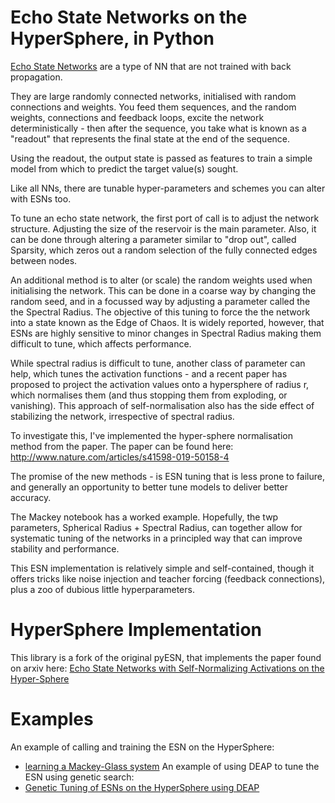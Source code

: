 
# Echo State Networks on the HyperSphere, in Python

[Echo State Networks](http://www.scholarpedia.org/article/Echo_state_network) are a type of NN that are not trained with back propagation. 

They are large randomly connected networks, initialised with random connections and weights. You feed them sequences, and the random weights, connections and feedback loops, excite the network deterministically - then after the sequence, you take what is known as a "readout" that represents the final state at the end of the sequence.

Using the readout, the output state is passed as features to train a simple model from which to predict the target value(s) sought. 

Like all NNs, there are tunable hyper-parameters and schemes you can alter with ESNs too.

To tune an echo state network, the first port of call is to adjust the network structure. Adjusting the size of the reservoir is the main parameter. Also, it can be done through altering a parameter similar to "drop out", called Sparsity, which zeros out a random selection of the fully connected edges between nodes. 

An additional method is to alter (or scale) the random weights used when initialising the network. This can be done in a coarse way by changing the random seed, and in a focussed way by adjusting a parameter called the the Spectral Radius. The objective of this tuning to force the the network into a state known as the Edge of Chaos. It is widely reported, however, that ESNs are highly sensitive to minor changes in Spectral Radius making them difficult to tune, which affects performance.  

While spectral radius is difficult to tune, another class of parameter can help, which tunes the activation functions - and a recent paper has proposed to project the activation values onto a hypersphere of radius r, which normalises them (and thus stopping them from exploding, or vanishing). This approach of self-normalisation also has the side effect of stabilizing the network, irrespective of spectral radius. 

To investigate this, I've implemented the hyper-sphere normalisation method from the paper. The paper can be found here: http://www.nature.com/articles/s41598-019-50158-4    

The promise of the new methods - is ESN tuning that is less prone to failure, and generally an opportunity to better tune models to deliver better accuracy.

The Mackey notebook has a worked example. Hopefully, the twp parameters, Spherical Radius + Spectral Radius, can together allow for systematic tuning of the networks in a principled way that can improve stability and performance.  

This ESN implementation is relatively simple and self-contained, though it offers tricks like noise injection and teacher forcing (feedback connections), plus a zoo of dubious little hyperparameters.


# HyperSphere Implementation

This library is a fork of the original pyESN, that implements the paper found on arxiv here: [Echo State Networks with Self-Normalizing Activations on the Hyper-Sphere](https://arxiv.org/abs/1903.11691)

# Examples

An example of calling and training the ESN on the HyperSphere: 

- [learning a Mackey-Glass system](http://nbviewer.ipython.org/github/ByteSumoLtd/pyESN/blob/master/mackey.ipynb)
An example of using DEAP to tune the ESN using genetic search:
- [Genetic Tuning of ESNs on the HyperSphere using DEAP](http://nbviewer.ipython.org/github/ByteSumoLtd/pyESN/blob/master/GeneticallyTuned-pyESN-withSphericalActivations.ipynb)
